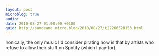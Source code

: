 ```yaml
---
layout: post
microblog: true
audio: 
date: 2010-08-27 01:00:00 +0100
guid: http://samdeane.micro.blog/2010/08/27/t22266528153.html
---
```

Ironically, the only music I'd consider pirating now is that by artists who refuse to allow their stuff on Spotify (which I pay for).
